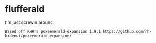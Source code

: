 # flufferald

I'm just screwin around

```
Based off RHH's pokeemerald-expansion 1.9.1 https://github.com/rh-hideout/pokeemerald-expansion/
```
